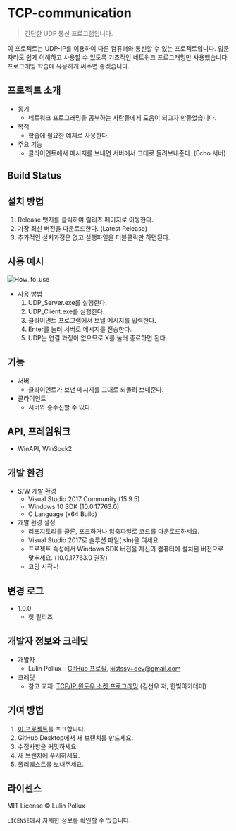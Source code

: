 # TCP-communication

> 간단한 UDP 통신 프로그램입니다.

이 프로젝트는 UDP-IP를 이용하여 다른 컴퓨터와 통신할 수 있는 프로젝트입니다. 입문자라도 쉽게 이해하고 사용할 수 있도록 기초적인 네트워크 프로그래밍만 사용했습니다. 프로그래밍 학습에 유용하게 써주면 좋겠습니다.

## 프로젝트 소개

- 동기
  - 네트워크 프로그래밍을 공부하는 사람들에게 도움이 되고자 만들었습니다.
- 목적
  - 학습에 필요한 예제로 사용한다.
- 주요 기능
  - 클라이언트에서 메시지를 보내면 서버에서 그대로 돌려보내준다. (Echo 서버)

## Build Status



## 설치 방법

1. Release 뱃지를 클릭하여 릴리즈 페이지로 이동한다.
2. 가장 최신 버전을 다운로드한다. (Latest Release)
3. 추가적인 설치과정은 없고 실행파일을 더블클릭만 하면된다.

## 사용 예시

![How_to_use](https://github.com/Lulin-Pollux/UDP-communication/blob/master/imgs/How_to_use.gif)

- 사용 방법
  1. UDP_Server.exe를 실행한다.
  2. UDP_Client.exe를 실행한다.
  3. 클라이언트 프로그램에서 보낼 메시지를 입력한다.
  4. Enter를 눌러 서버로 메시지를 전송한다.
  5. UDP는 연결 과정이 없으므로 X를 눌러 종료하면 된다.

## 기능

- 서버
  - 클라이언트가 보낸 메시지를 그대로 되돌려 보내준다.
- 클라이언트
  - 서버와 송수신할 수 있다.

## API, 프레임워크

- WinAPI, WinSock2


## 개발 환경

- S/W 개발 환경
  - Visual Studio 2017 Community (15.9.5)
  - Windows 10 SDK (10.0.17763.0)
  - C Language (x64 Build)
- 개발 환경 설정
  - 리포지토리를 클론, 포크하거나 압축파일로 코드를 다운로드하세요.
  - Visual Studio 2017로 솔루션 파일(.sln)을 여세요.
  - 프로젝트 속성에서 Windows SDK 버전을 자신의 컴퓨터에 설치된 버전으로 맞추세요. (10.0.17763.0 권장)
  - 코딩 시작~!

## 변경 로그

- 1.0.0
  - 첫 릴리즈

## 개발자 정보와 크레딧

- 개발자
  - Lulin Pollux - [GitHub 프로필](https://github.com/Lulin-Pollux), [kistssy+dev@gmail.com](mailto:kistssy+dev@gmail.com)
- 크레딧
  - 참고 교재: [TCP/IP 윈도우 소켓 프로그래밍](http://book.interpark.com/product/BookDisplay.do?_method=detail&sc.shopNo=0000400000&sc.prdNo=212916162&sc.saNo=003002001&bid1=search&bid2=product&bid3=title&bid4=001) (김선우 저, 한빛아카데미)

## 기여 방법

1. [이 프로젝트](https://github.com/Lulin-Pollux/UDP-communication)를 포크합니다.
2. GitHub Desktop에서 새 브랜치를 만드세요.
3. 수정사항을 커밋하세요.
4. 새 브랜치에 푸시하세요.
5. 풀리퀘스트를 보내주세요.

## 라이센스

MIT License © Lulin Pollux

`LICENSE`에서 자세한 정보를 확인할 수 있습니다.